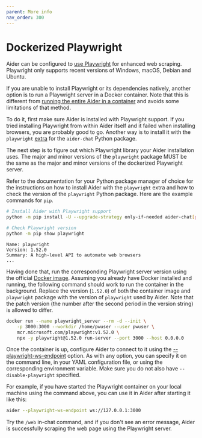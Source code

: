 ```yaml
---
parent: More info
nav_order: 300
---
```


# Dockerized Playwright

Aider can be configured to [use Playwright](/docs/install/optional.html#enable-playwright)
for enhanced web scraping. Playwright only supports recent versions of Windows, macOS, Debian
and Ubuntu.

If you are unable to install Playwright or its dependencies natively, another
option is to run a Playwright server in a Docker container. Note that this is
different from [running the entire Aider in a container](/docs/install/docker.html)
and avoids some limitations of that method.

To do it, first make sure Aider is installed with Playwright support. If you tried
installing Playwright from within Aider itself and it failed when installing browsers,
you are probably good to go. Another way is to install it with the `playwright`
[extra](https://packaging.python.org/en/latest/tutorials/installing-packages/#installing-extras)
for the `aider-chat` Python package.

The next step is to figure out which Playwright library your Aider installation uses.
The major and minor versions of the `playwright` package MUST be the same as the major
and minor versions of the dockerized Playwright server.

Refer to the documentation for your Python package manager of choice for the instructions
on how to install Aider with the `playwright` extra and how to check the version of the
`playwright` Python package. Here are the example commands for `pip`.

```bash
# Install Aider with Playwright support
python -m pip install -U --upgrade-strategy only-if-needed aider-chat[playwright]
```

```bash
# Check Playwright version
python -m pip show playwright
```
```
Name: playwright
Version: 1.52.0
Summary: A high-level API to automate web browsers
...
```

Having done that, run the corresponding Playwright server version using the official
[Docker image](https://mcr.microsoft.com/en-us/artifact/mar/playwright/about). Assuming
you already have Docker installed and running, the following command should work to run
the container in the background. Replace the version (`1.52.0`) of both the container image
and `playwright` package with the version of `playwright` used by Aider. Note that the patch
version (the number after the second period in the version string) is allowed to differ.

```bash
docker run --name playwright_server --rm -d --init \
    -p 3000:3000 --workdir /home/pwuser --user pwuser \
    mcr.microsoft.com/playwright:v1.52.0 \
    npx -y playwright@1.52.0 run-server --port 3000 --host 0.0.0.0
```

Once the container is up, configure Aider to connect to it using the [--playwright-ws-endpoint](/docs/config/options.html#--playwright-ws-endpoint-url)
option. As with any option, you can specify it on the command line, in your YAML
configuration file, or using the corresponding environment variable. Make sure
you do not also have `--disable-playwright` specified.

For example, if you have started the Playwright container on your local machine using the
command above, you can use it in Aider after starting it like this:

```bash
aider --playwright-ws-endpoint ws://127.0.0.1:3000
```

Try the `/web` in-chat command, and if you don't see an error message, Aider is successfully
scraping the web page using the Playwright server.